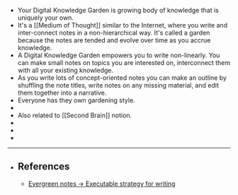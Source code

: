 - Your Digital Knowledge Garden is growing body of knowledge that is uniquely your own.
- It's a [[Medium of Thought]] similar to the Internet, where you write and inter-connect notes in a non-hierarchical way. It's called a garden because the notes are tended and evolve over time as you accrue knowledge.
- A Digital Knowledge Garden empowers you to write non-linearly. You can make small notes on topics you are interested on, interconnect them with all your existing knowledge.
- As you write lots of concept-oriented notes you can make an outline by shuffling the note titles, write notes on any missing material, and edit them together into a narrative.
- Everyone has they own gardening style.
-
- Also related to [[Second Brain]] notion.
-
-
-
- ---
- ## References
	- [Evergreen notes -> Executable strategy for writing](https://notes.andymatuschak.org/z4SDCZQeRo4xFEQ8H4qrSqd68ucpgE6LU155C?stackedNotes=z3PBVkZ2SvsAgFXkjHsycBeyS6Cw1QXf7kcD8)